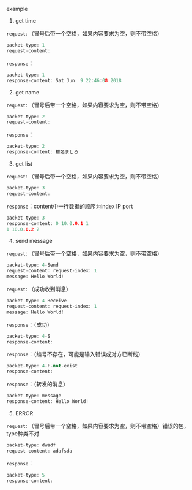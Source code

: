 example

1. get time

`request`: （冒号后带一个空格，如果内容要求为空，则不带空格）

```c
packet-type: 1
request-content:
```

`response`：

```c++
packet-type: 1
response-content: Sat Jun  9 22:46:08 2018
```

2. get name

`request`: （冒号后带一个空格，如果内容要求为空，则不带空格）

```c
packet-type: 2
request-content:
```

`response`：

```c++
packet-type: 2
response-content: 椎名ましろ
```

3. get list

`request`: （冒号后带一个空格，如果内容要求为空，则不带空格）

```c
packet-type: 3
request-content:
```

`response`：content中一行数据的顺序为index IP port

```c++
packet-type: 3
response-content: 0 10.0.0.1 1
1 10.0.0.2 2

```

4. send message

`request`: （冒号后带一个空格，如果内容要求为空，则不带空格）

```c
packet-type: 4-Send
request-content: request-index: 1
message: Hello World!
```

`request`: （成功收到消息）

```c
packet-type: 4-Receive
request-content: request-index: 1
message: Hello World!
```

`response`：（成功）

```c++
packet-type: 4-S
response-content:
```

`response`：（编号不存在，可能是输入错误或对方已断线）

```c++
packet-type: 4-F-not-exist
response-content:
```

`response`：（转发的消息）

```c++
packet-type: message
response-content: Hello World!
```

5. ERROR

`request`: （冒号后带一个空格，如果内容要求为空，则不带空格）错误的包，type种类不对

```c
packet-type: dwadf
request-content: adafsda
```

`response`：

```c++
packet-type: 5
response-content:
```







